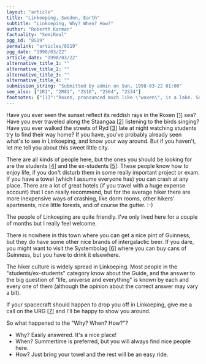 ```yaml
---
layout: "article"
title: "Linkoeping, Sweden, Earth"
subtitle: "Linkoeping, Why? When? How?"
author: "Roberth Karman"
factuality: "SemiReal"
pgg_id: "8S19"
permalink: "articles/8S19"
pgg_date: "1998/03/22"
article_date: "1998/03/22"
alternative_title_1: ""
alternative_title_2: ""
alternative_title_3: ""
alternative_title_4: ""
submission_string: "Submitted by admin on Sun, 1998-03-22 01:00"
see_also: ["1R1", "2R81", "2S10", "2S64", "2S34"]
footnotes: {"[1]":"Roxen, pronounced much like \"woxen\", is a lake. Some people might say it's a webserver, which is also correct, but it's named after the lake.","[2]":"Staangaan is a small \"river\" that runs through Linkoeping.","[3]":"Ryd is the part of Linkoeping where most of the students live. Here you may find the dorms.","[4]":"Students are widely known for their partyish hoopy lifestyle. Students can often be seen in colourful overalls running around drinking and singing.","[5]":"Ex-students are persons who either skipped University after a couple of years and started to work, or who finished their education and then started to work (more seldomly found though).","[6]":"Systembolaget is a shop where you can buy liquor but not drink it. It is the only place apart from pubs/restaurants where you can legally buy liquor.","[7]":"URG: Universal Radio Gizmo. A device similar to an amateur radio station. It's the size of a cell-phone and can receive and transmit messages across the entire universe. A must to every hitch-hiker, almost as necessary as the towel."}
---
```

<div>
<p>Have you ever seen the sunset reflect its reddish rays in the Roxen <a href="#footnotes.1" class="footnote-link">[1]</a> sea? Have you ever traveled along the Staangaa <a href="#footnotes.2" class="footnote-link">[2]</a> listening to the birds singing? Have you ever walked the streets of Ryd <a href="#footnotes.3" class="footnote-link">[3]</a> late at night watching students try to find their way home? If you have, you've probably already seen what's to see in Linkoeping, and know your way around. But if you haven't, let me tell you about this sweet little city.</p>
<p>There are all kinds of people here, but the ones you should be looking for are the students <a href="#footnotes.4" class="footnote-link">[4]</a> and the ex-students <a href="#footnotes.5" class="footnote-link">[5]</a>. These people know how to enjoy life, if you don't disturb them in some really important project or exam. If you have a towel (which I assume everyone has) you can crash at any place. There are a lot of great hotels (if you travel with a huge expense account) that I can really recommend, but for the average hiker there are more inexpensive ways of crashing, like dorm rooms, other hikers' apartments, nice little forests, and of course the gutter. :-)</p>
<p>The people of Linkoeping are quite friendly. I've only lived here for a couple of months but I really feel welcome.</p>
<p>There is nowhere in this town where you can get a nice pint of Guinness, but they do have some other nice brands of intergalactic beer. If you dare, you might want to visit the Systembolag <a href="#footnotes.6" class="footnote-link">[6]</a> where you can buy cans of Guinness, but you have to drink it elsewhere.</p>
<p>The hiker culture is widely spread in Linkoeping. Most people in the "students/ex-students" category know about the Guide, and the answer to the big question of "life, universe and everything" is known by each and every one of them (although the opinion about the correct answer may vary a bit).</p>
<p>If your spacecraft should happen to drop you off in Linkoeping, give me a call on the URG <a href="#footnotes.7" class="footnote-link">[7]</a> and I'll be happy to show you around.</p>
<p>So what happened to the "Why? When? How?"?</p>
<ul>
<li>Why? Easily answered. It's a nice place!</li>
<li>When? Summertime is preferred, but you will always find nice people here.</li>
<li>How? Just bring your towel and the rest will be an easy ride.</li>
</ul>
</div>
